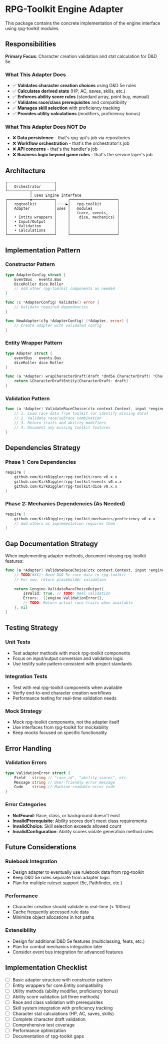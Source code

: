 # RPG-Toolkit Engine Adapter

This package contains the concrete implementation of the engine interface using rpg-toolkit modules.

## Responsibilities

**Primary Focus**: Character creation validation and stat calculation for D&D 5e

### What This Adapter Does
- ✅ **Validates character creation choices** using D&D 5e rules
- ✅ **Calculates derived stats** (HP, AC, saves, skills, etc.)
- ✅ **Enforces ability score rules** (standard array, point buy, manual)
- ✅ **Validates race/class prerequisites** and compatibility
- ✅ **Manages skill selection** with proficiency tracking
- ✅ **Provides utility calculations** (modifiers, proficiency bonus)

### What This Adapter Does NOT Do
- ❌ **Data persistence** - that's rpg-api's job via repositories
- ❌ **Workflow orchestration** - that's the orchestrator's job
- ❌ **API concerns** - that's the handler's job
- ❌ **Business logic beyond game rules** - that's the service layer's job

## Architecture

```
┌─────────────────────┐
│   Orchestrator      │
└──────────┬──────────┘
           │ uses Engine interface
┌──────────▼──────────┐     ┌─────────────────────┐
│   rpgtoolkit        │────▶│   rpg-toolkit       │
│   Adapter           │uses │   modules           │
│                     │     │   (core, events,    │
│   • Entity wrappers │     │    dice, mechanics) │
│   • Input/Output    │     │                     │
│   • Validation      │     │                     │
│   • Calculations    │     │                     │
└─────────────────────┘     └─────────────────────┘
```

## Implementation Pattern

### Constructor Pattern
```go
type AdapterConfig struct {
    EventBus   events.Bus
    DiceRoller dice.Roller
    // Add other rpg-toolkit components as needed
}

func (c *AdapterConfig) Validate() error {
    // Validate required dependencies
}

func NewAdapter(cfg *AdapterConfig) (*Adapter, error) {
    // Create adapter with validated config
}
```

### Entity Wrapper Pattern
```go
type Adapter struct {
    eventBus   events.Bus
    diceRoller dice.Roller
}

func (a *Adapter) wrapCharacterDraft(draft *dnd5e.CharacterDraft) *CharacterDraftEntity {
    return &CharacterDraftEntity{CharacterDraft: draft}
}
```

### Validation Pattern
```go
func (a *Adapter) ValidateRaceChoice(ctx context.Context, input *engine.ValidateRaceChoiceInput) (*engine.ValidateRaceChoiceOutput, error) {
    // 1. Load race data from toolkit (or identify missing data)
    // 2. Validate race/subrace combination
    // 3. Return traits and ability modifiers
    // 4. Document any missing toolkit features
}
```

## Dependencies Strategy

### Phase 1: Core Dependencies
```go
require (
    github.com/KirkDiggler/rpg-toolkit/core v0.x.x
    github.com/KirkDiggler/rpg-toolkit/events v0.x.x
    github.com/KirkDiggler/rpg-toolkit/dice v0.x.x
)
```

### Phase 2: Mechanics Dependencies (As Needed)
```go
require (
    github.com/KirkDiggler/rpg-toolkit/mechanics/proficiency v0.x.x
    // Add others as implementation requires them
)
```

## Gap Documentation Strategy

When implementing adapter methods, document missing rpg-toolkit features:

```go
func (a *Adapter) ValidateRaceChoice(ctx context.Context, input *engine.ValidateRaceChoiceInput) (*engine.ValidateRaceChoiceOutput, error) {
    // TODO(#XX): Need D&D 5e race data in rpg-toolkit
    // For now, return placeholder validation
    
    return &engine.ValidateRaceChoiceOutput{
        IsValid: true, // TODO: Real validation
        Errors:  []engine.ValidationError{},
        // TODO: Return actual race traits when available
    }, nil
}
```

## Testing Strategy

### Unit Tests
- Test adapter methods with mock rpg-toolkit components
- Focus on input/output conversion and validation logic
- Use testify suite pattern consistent with project standards

### Integration Tests  
- Test with real rpg-toolkit components when available
- Verify end-to-end character creation workflows
- Performance testing for real-time validation needs

### Mock Strategy
- Mock rpg-toolkit components, not the adapter itself
- Use interfaces from rpg-toolkit for mockability
- Keep mocks focused on specific functionality

## Error Handling

### Validation Errors
```go
type ValidationError struct {
    Field   string // "race_id", "ability_scores", etc.
    Message string // User-friendly error message
    Code    string // Machine-readable error code
}
```

### Error Categories
- **NotFound**: Race, class, or background doesn't exist
- **InvalidPrerequisite**: Ability scores don't meet class requirements  
- **InvalidChoice**: Skill selection exceeds allowed count
- **InvalidConfiguration**: Ability scores violate generation method rules

## Future Considerations

### Rulebook Integration
- Design adapter to eventually use rulebook data from rpg-toolkit
- Keep D&D 5e rules separate from adapter logic
- Plan for multiple ruleset support (5e, Pathfinder, etc.)

### Performance
- Character creation should validate in real-time (< 100ms)
- Cache frequently accessed rule data
- Minimize object allocations in hot paths

### Extensibility  
- Design for additional D&D 5e features (multiclassing, feats, etc.)
- Plan for combat mechanics integration later
- Consider event bus integration for advanced features

## Implementation Checklist

- [ ] Basic adapter structure with constructor pattern
- [ ] Entity wrappers for core.Entity compatibility
- [ ] Utility methods (ability modifier, proficiency bonus)
- [ ] Ability score validation (all three methods)
- [ ] Race and class validation with prerequisites
- [ ] Skill system integration with proficiency tracking
- [ ] Character stat calculations (HP, AC, saves, skills)
- [ ] Complete character draft validation
- [ ] Comprehensive test coverage
- [ ] Performance optimization
- [ ] Documentation of rpg-toolkit gaps
